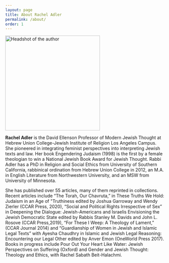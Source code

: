 ```yaml
---
layout: page
title: About Rachel Adler
permalink: /about/
order: 1
---
```


<div class="author-headshot"><img width="300px" class="author-headshot" alt="Headshot of the author" src="{{ "/assets/images/rachel_adler_600x900.jpg" | relative_url }}" /></div>
<p class="big"><strong>Rachel Adler</strong> is the David Ellenson Professor of Modern Jewish Thought at Hebrew Union College-Jewish Institute of Religion Los Angeles Campus. She pioneered in integrating feminist perspectives into interpreting Jewish texts and law. Her book Engendering Judaism (1998) is the first by a female theologian to win a National Jewish Book Award for Jewish Thought. Rabbi Adler has a PhD in Religion and Social Ethics from University of Southern California, rabbinical ordination from Hebrew Union College in 2012, an M.A. in English Literature from Northwestern University, and an MSW from University of Minnesota.</p>
<p class="big">She has published over 55 articles, many of them reprinted in collections. Recent articles include “The Torah, Our Chavruta,” in These Truths We Hold: Judaism in an Age of "Truthiness edited by Joshua Garroway and Wendy Zierler (CCAR Press, 2020), “Social and Political Rights Irrespective of Sex” in Deepening the Dialogue: Jewish-Americans and Israelis Envisioning the Jewish Democratic State edited by Rabbis Stanley M. Davids and John L. Rosove (CCAR Press,2019), “For These I Weep: A Theology of Lament,” (CCAR Journal 2014) and “Guardianship of Women in Jewish and Islamic Legal Texts” with Ayesha Chaudhry in Islamic and Jewish Legal Reasoning: Encountering our Legal Other edited by Anver Emon (OneWorld Press 2017).  Books in progress include Pour Out Your Heart Like Water: Jewish Perspectives on Suffering (Oxford) and Gender and Jewish Thought: Theology and Ethics, with Rachel Sabath Beit-Halachmi.</p>
